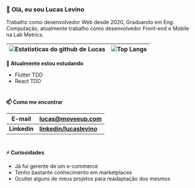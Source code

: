 <!-- 🧲 Imports -->
[LinkedinBdg]: https://i.stack.imgur.com/gVE0j.png 



<!-- 👁 Body -->
### 👋 **Olá, eu sou Lucas Levino**
Trabalho como desenvolvedor Web desde 2020, Graduando em Eng. Computação, atualmente trabalho como desenvolvedor Front-end e Mobile na Lab Metrics.


| ![Estatísticas do github de Lucas](https://github-readme-stats.vercel.app/api?username=LucasLevino&theme=dracula&show_icons=true&include_all_commits=true&locale=pt-br)  | ![Top Langs](https://github-readme-stats.vercel.app/api/top-langs/?username=LucasLevino&theme=dracula&hide=javascript&layout=compact&locale=pt-br) |
| ------- | -------------------- |

**🌱 Atualmente estou estudando**
- Flutter TDD
- React TDD

#
**📫 Como me encontrar**

| **E-mail**  | **<lucas@moveeup.com>** |
| ------- | -------------------- |
| **Linkedin**  | **[linkedin/lucaslevino](https://www.linkedin.com/in/lucas-levino-345a53113/)** |


#
**⚡ Curiosidades**

- Já fui gerente de um e-commerce
- Tenho bastante conhecimento em marketplaces
- Ocultei alguns de meus projetos para readaptação dos mesmos

